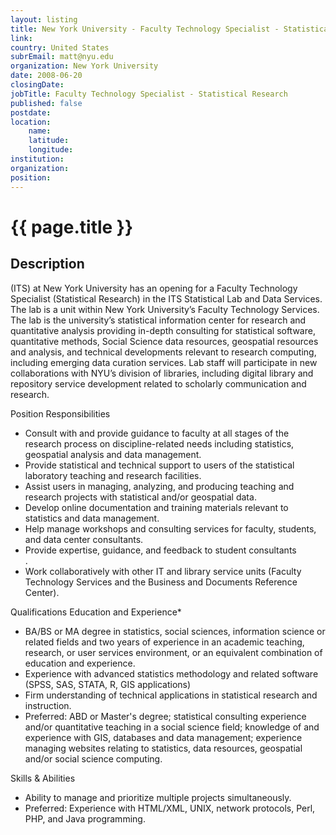```yaml
---
layout: listing
title: New York University - Faculty Technology Specialist - Statistical Research
link:
country: United States
subrEmail: matt@nyu.edu
organization: New York University 
date: 2008-06-20
closingDate: 
jobTitle: Faculty Technology Specialist - Statistical Research
published: false
postdate:
location:
    name: 
    latitude: 
    longitude: 
institution: 
organization: 
position: 
--- 
```



# {{ page.title }}

## Description






<p>(ITS) at New York University has an opening for a Faculty Technology Specialist (Statistical Research) in the ITS Statistical Lab and Data Services. The lab is a unit within New York University’s Faculty Technology Services. The lab is the university’s statistical information center for research and quantitative analysis providing in-depth consulting for statistical software, quantitative methods, Social Science data resources, geospatial resources and analysis, and technical developments relevant to research computing, including emerging data curation services. Lab staff will participate in new collaborations with NYU’s division of libraries, including digital library and repository service development related to scholarly communication and research.
</p>

<p>Position Responsibilities
<ul>

<li>Consult with and provide guidance to faculty at all stages of the research process on discipline-related needs including statistics, geospatial analysis and data management.</li>

<li> Provide statistical and technical support to users of the statistical laboratory teaching and research facilities.</li>

<li> Assist users in managing, analyzing, and producing teaching and research projects with statistical and/or geospatial data.</li>

<li> Develop online documentation and training materials relevant to statistics and data management.</li>

<li> Help manage workshops and consulting services for faculty, students, and data center consultants.</li>

<li> Provide expertise, guidance, and feedback to student consultants</li>.

<li> Work collaboratively with other IT and library service units (Faculty Technology Services and the Business and Documents Reference Center).</li>

</ul>
</p>

<p>
Qualifications	Education and Experience*
<ul>
<li> BA/BS or MA degree in statistics, social sciences, information science or related fields and two years of experience in an academic teaching, research, or user services environment, or an equivalent combination of education and experience.</li>
<li>Experience with advanced statistics methodology and related software (SPSS, SAS, STATA, R, GIS applications)</li>
<li> Firm understanding of technical applications in statistical research and instruction.</li>
<li>Preferred: ABD or Master's degree; statistical consulting experience and/or quantitative teaching in a social science field; knowledge of and experience with GIS, databases and data management; experience managing websites relating to statistics, data resources, geospatial and/or social science computing.</li>
</ul>
</p>

<p>
Skills & Abilities
<ul>
<li>Ability to manage and prioritize multiple projects simultaneously.</li>
<li>Preferred: Experience with HTML/XML, UNIX, network protocols, Perl, PHP, and Java programming.</li>
</ul>
</p>

